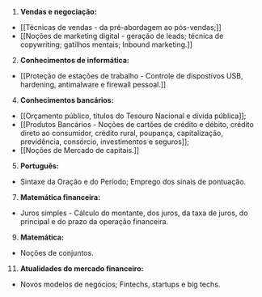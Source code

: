 1. **Vendas e negociação:** 
- [[Técnicas de vendas - da pré-abordagem ao pós-vendas;]]
- [[Noções de marketing digital - geração de leads; técnica de copywriting; gatilhos mentais; Inbound marketing.]]
2. **Conhecimentos de informática:** 
- [[Proteção de estações de trabalho - Controle de dispostivos USB, hardening, antimalware e firewall pessoal.]]
4. **Conhecimentos bancários:** 
- [[Orçamento público, títulos do Tesouro Nacional e dívida pública]];
- [[Produtos Bancários - Noções de cartões de crédito e débito, crédito direto ao consumidor, crédito rural, poupança, capitalização, previdência, consórcio, investimentos e seguros]]; 
- [[Noções de Mercado de capitais.]]
5. **Português:** 
- Sintaxe da Oração e do Período; Emprego dos sinais de pontuação.
7. **Matemática financeira:** 
- Juros simples - Cálculo do montante, dos juros, da taxa de juros, do principal e do prazo da operação financeira.
9. **Matemática:** 
- Noções de conjuntos.
11. **Atualidades do mercado financeiro:** 
- Novos modelos de negócios; Fintechs, startups e big techs.